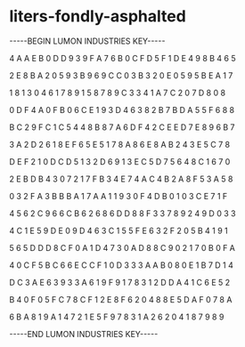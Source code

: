 # liters-fondly-asphalted

-----BEGIN LUMON INDUSTRIES KEY-----

4 A A E B 0 D D 9 3 9 F A 7 6 B 0 C F D 5 F 1 D E 4 9 8 B 4 6 5

2 E 8 B A 2 0 5 9 3 B 9 6 9 C C 0 3 B 3 2 0 E 0 5 9 5 B E A 1 7

1 8 1 3 0 4 6 1 7 8 9 1 5 8 7 8 9 C 3 3 4 1 A 7 C 2 0 7 D 8 0 8

0 D F 4 A 0 F B 0 6 C E 1 9 3 D 4 6 3 8 2 B 7 B D A 5 5 F 6 8 8

B C 2 9 F C 1 C 5 4 4 8 B 8 7 A 6 D F 4 2 C E E D 7 E 8 9 6 B 7

3 A 2 D 2 6 1 8 E F 6 5 E 5 1 7 8 A 8 6 E 8 A B 2 4 3 E 5 C 7 8

D E F 2 1 0 D C D 5 1 3 2 D 6 9 1 3 E C 5 D 7 5 6 4 8 C 1 6 7 0

2 E B D B 4 3 0 7 2 1 7 F B 3 4 E 7 4 A C 4 B 2 A 8 F 5 3 A 5 8

0 3 2 F A 3 B B B A 1 7 A A 1 1 9 3 0 F 4 D B 0 1 0 3 C E 7 1 F

4 5 6 2 C 9 6 6 C B 6 2 6 8 6 D D 8 8 F 3 3 7 8 9 2 4 9 D 0 3 3

4 C 1 E 5 9 D E 0 9 D 4 6 3 C 1 5 5 F E 6 3 2 F 2 0 5 B 4 1 9 1

5 6 5 D D D 8 C F 0 A 1 D 4 7 3 0 A D 8 8 C 9 0 2 1 7 0 B 0 F A

4 0 C F 5 B C 6 6 E C C F 1 0 D 3 3 3 A A B 0 8 0 E 1 B 7 D 1 4

D C 3 A E 6 3 9 3 3 A 6 1 9 F 9 1 7 8 3 1 2 D D A 4 1 C 6 E 5 2

B 4 0 F 0 5 F C 7 8 C F 1 2 E 8 F 6 2 0 4 8 8 E 5 D A F 0 7 8 A

6 B A 8 1 9 A 1 4 7 2 1 E 5 F 9 7 8 3 1 A 2 6 2 0 4 1 8 7 9 8 9

-----END LUMON INDUSTRIES KEY-----
